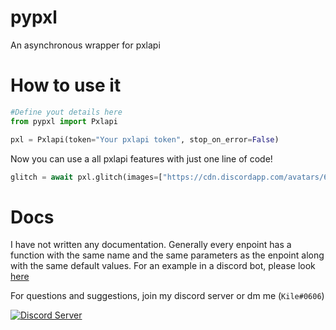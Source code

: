 # pypxl
An asynchronous wrapper for pxlapi

# How to use it
```py
#Define yout details here
from pypxl import Pxlapi

pxl = Pxlapi(token="Your pxlapi token", stop_on_error=False)
```

Now you can use a all pxlapi features with just one line of code!
```py
glitch = await pxl.glitch(images=["https://cdn.discordapp.com/avatars/606162661184372736/a_62245605493deac02c291fe8fa517bee.gif?size=512"])
```

# Docs
I have not written any documentation. Generally every enpoint has a function with the same name and the same parameters as the enpoint along with the same default values. For an example in a discord bot, please look [here](https://github.com/Kile/pypxl/blob/main/examples/glitch_discord.markdown)

For questions and suggestions, join my discord server or dm me (`Kile#0606`)

 <a> [![Discord Server](https://img.shields.io/discord/691713541262147687.svg?label=Discord&logo=discord&logoColor=ffffff&color=7389D8&labelColor=6A7EC2&style=flat)](https://discord.gg/zXqDHkm)
</a>
